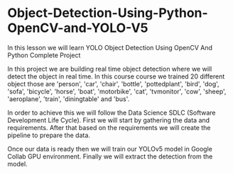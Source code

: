 # Object-Detection-Using-Python-OpenCV-and-YOLO-V5
In this lesson we will learn YOLO Object Detection Using OpenCV And Python Complete Project

In this project we are building real time object detection where we will detect the object in real time. In this course course we trained 20 different object those are 'person', 'car', 'chair', 'bottle', 'pottedplant', 'bird', 'dog', 'sofa', 'bicycle', 'horse', 'boat', 'motorbike', 'cat', 'tvmonitor', 'cow', 'sheep', 'aeroplane', 'train', 'diningtable' and 'bus'.

In order to achieve this we will follow the Data Science SDLC (Software Development Life Cycle). First we will start by gathering the data and requirements.  After that based on the requirements we will create the pipeline to prepare the data.

Once our data is ready then we will train our YOLOv5 model in Google Collab GPU environment. Finally we will extract the detection from the model.

